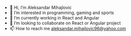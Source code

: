 - 👋 Hi, I’m Aleksandar Mihajlovic
- 👀 I’m interested in programming, gaming and sports
- 🌱 I’m currently working in React and Angular
- 💞️ I’m looking to collaborate on React or Angular project
- 📫 How to reach me aleksandar.mihajlovic96@yahoo.com
